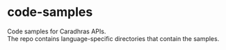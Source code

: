 # code-samples

Code samples for Caradhras APIs.<br>
The repo contains language-specific directories that contain the samples.
